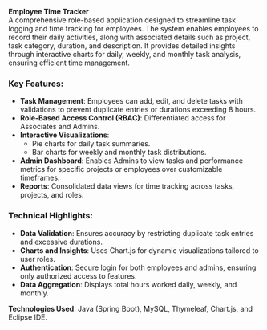 **Employee Time Tracker**  
A comprehensive role-based application designed to streamline task logging and time tracking for employees. The system enables employees to record their daily activities, along with associated details such as project, task category, duration, and description. It provides detailed insights through interactive charts for daily, weekly, and monthly task analysis, ensuring efficient time management.  

### Key Features:  
- **Task Management**: Employees can add, edit, and delete tasks with validations to prevent duplicate entries or durations exceeding 8 hours.  
- **Role-Based Access Control (RBAC)**: Differentiated access for Associates and Admins.  
- **Interactive Visualizations**:  
  - Pie charts for daily task summaries.  
  - Bar charts for weekly and monthly task distributions.  
- **Admin Dashboard**: Enables Admins to view tasks and performance metrics for specific projects or employees over customizable timeframes.  
- **Reports**: Consolidated data views for time tracking across tasks, projects, and roles.  

### Technical Highlights:  
- **Data Validation**: Ensures accuracy by restricting duplicate task entries and excessive durations.  
- **Charts and Insights**: Uses Chart.js for dynamic visualizations tailored to user roles.  
- **Authentication**: Secure login for both employees and admins, ensuring only authorized access to features.  
- **Data Aggregation**: Displays total hours worked daily, weekly, and monthly.  

**Technologies Used**: Java (Spring Boot), MySQL, Thymeleaf, Chart.js, and Eclipse IDE.
